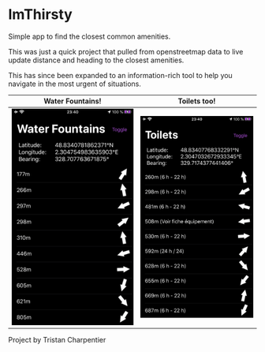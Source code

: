 # ImThirsty
Simple app to find the closest common amenities.

This was just a quick project that pulled from openstreetmap data to live update distance and heading to the closest amenities.

This has since been expanded to an information-rich tool to help you navigate in the most urgent of situations.

Water Fountains!                            |  Toilets too!
:------------------------------------------:|:------------------------------------------:
![](/ImThirsty/screenshot_water.png)        |  ![](/ImThirsty/screenshot_toilets.png)

Project by Tristan Charpentier
